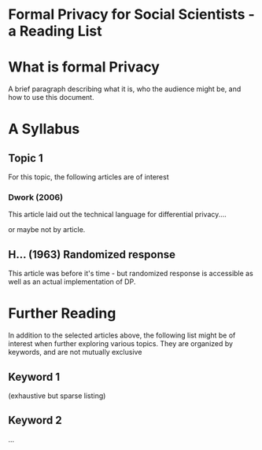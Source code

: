 # Formal Privacy for Social Scientists - a Reading List

# What is formal Privacy

A brief paragraph describing what it is, who the audience might be, and how to use this document.

# A Syllabus


## Topic 1
For this topic, the following articles are of interest 

### Dwork (2006)
This article laid out the technical language for differential privacy.... 

or maybe not by article.

## H... (1963) Randomized response
This article was before it's time - but randomized response is accessible as well as an actual implementation of 
DP.


# Further Reading

In addition to the selected articles above, the following list might be of interest when 
further exploring various topics. They are organized by keywords, and are not mutually exclusive

## Keyword 1
(exhaustive but sparse listing)

## Keyword 2
...
